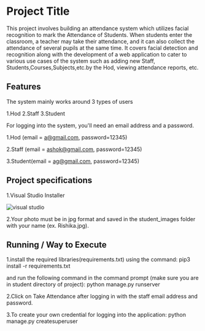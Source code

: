 
# Project Title
This project involves building an attendance system which utilizes facial recognition to mark the Attendance of Students.
When students enter the classroom, a teacher may take their attendance, and it can also collect the attendance of several
pupils at the same time.
It covers facial detection and recognition along with the development of a web application to cater to various use cases 
of the system such as adding new Staff, Students,Courses,Subjects,etc.by the Hod, viewing attendance reports, etc.





## Features

The system mainly works around 3 types of users

1.Hod
2.Staff
3.Student

For logging into the system, you'll need an email address and a password.

1.Hod (email = a@gmail.com, password=12345)

2.Staff (email = ashok@gmail.com, password=12345)

3.Student(email = ag@gmail.com, password=12345)


## Project specifications

1.Visual Studio Installer

![visual studio](https://user-images.githubusercontent.com/104299247/170819588-4e2d10b3-2779-4431-9785-e73134844b30.jpg)

2.Your photo must be in jpg format and saved in the student_images folder with your name (ex. Rishika.jpg).

## Running / Way to Execute

1.install the required libraries(requirements.txt) using the command:
  pip3 install -r requirements.txt

  and run the following command in the command prompt (make sure you are in student directory of project):
  python manage.py runserver

2.Click on Take Attendance after logging in with the staff email address and password.

3.To create your own credential for logging into the application:
  python manage.py createsuperuser 
